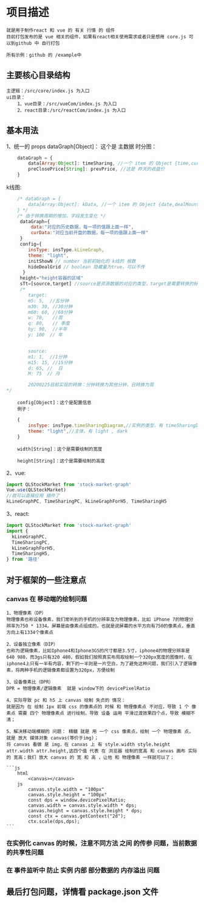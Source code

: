 # 项目描述

    就是用于制作react 和 vue 的 有关 行情 的 组件
    目前打包发布的是 vue 相关的组件，如果有react相关使用需求或者只是想用 core.js 可以到github 中 自行打包

    所有示例：github 的 /example中

## 主要核心目录结构

    主逻辑：/src/core/index.js 为入口
    ui目录：
        1、vue目录：/src/vueCom/index.js 为入口
        2、react目录:/src/reactCom/index.js 为入口

## 基本用法

1、统一的 props
dataGraph[Object]： 这个是 主数据
时分图：

```js
    dataGraph = {
        data[Array:Object]: timeSharing, //一个 item 的 Object {time,curPrice,rate,totalMoney,avPrice,dealMount};分别对应的意义{时间,当前价,收益率,成交总价,平均价,成交量}
        preClosePrice[String]: prevPrice, //这是 昨天的收盘价
    }
```

k线图:

```js
    /* dataGraph = {
        data[Array:Object]: kData, //一个 item 的 Object {date,dealMount,open,high,low,close,rate};分别对应的意义{日期,成交量,开盘价,最高价,最低价,收盘价,收益率}
    } */
    /* 由于转换周期的增加，字段发生变化 */
     dataGraph={
         data:"对应的历史数据，每一项的值跟上面一样",
         curData:"对应当前开盘的数据，每一项的值跟上面一样"
     }
     config={
        insType: insType.kLineGraph,
        theme: "light",
        initShowN // number 当前初始化的 k线的 根数
        hideDealGrid // boolean 隐藏量为true，可以不传
      }
     height="height容器的区域"
     sTt=[source,target] //source是资源数据的对应的类型，target是需要转换的标准
     /*
        target:
        m5: 5,  //五分钟
        m30: 30, //30分钟
        m60: 60, //60分钟
        w: 70,   //周
        q: 80,   // 季度
        hy: 90,  //半年
        y: 100  // 年


        source:
        m1: 1,  //1分钟
        m15: 15, //15分钟
        d: 65, //  日
        M: 75  // 月

        20200225目前实现的转换：分钟转换为其他分钟，日转换为周
*/
```

        config[Object]：这个是配置信息
        例子：

```js
    {
        insType: insType.timeSharingDiagram,//实例的类型，有 timeSharingDiagram: "0",kLineGraph: "1"
        theme: "light",//主体，有 light , dark
    }
```

        width[String]：这个是需要绘制的宽度

        height[String]：这个是需要绘制的高度

2、vue:

```js
import QLStockMarket from 'stock-market-graph'
Vue.use(QLStockMarket)
//就可以直接应用 插件了
kLineGraphPC, TimeSharingPC, kLineGraphForH5, TimeSharingH5
```

3、react:

```js
import QLStockMarket from 'stock-market-graph'
import {
  kLineGraphPC,
  TimeSharingPC,
  kLineGraphForH5,
  TimeSharingH5,
} from '路径'
```

## 对于框架的一些注意点

### canvas 在 移动端的绘制问题

    1、物理像素（DP）
    物理像素也称设备像素，我们常听到的手机的分辨率及为物理像素，比如 iPhone 7的物理分辨率为750 * 1334。屏幕是由像素点组成的，也就是说屏幕的水平方向有750的像素点，垂直方向上有1334个像素点

    2、设备独立像素（DIP）
    也称为逻辑像素，比如Iphone4和Iphone3GS的尺寸都是3.5寸，iphone4的物理分辨率是640 980，而3gs只有320 480，假如我们按照真实布局取绘制一个320px宽度的图像时，在iphone4上只有一半有内容，剩下的一半则是一片空白，为了避免这种问题，我们引入了逻辑像素，将两种手机的逻辑像素都设置为320px，方便绘制

    3、设备像素比（DPR）
    DPR = 物理像素/逻辑像素  就是 window下的 devicePixelRatio

    4、实际导致 pc 和 h5 上 canvas 绘制 失贞的 情况：
    就是因为 在 绘制 1px 前端 css 的像素点的 时候 和 物理像素点 不对应，导致 1 个 像素点 需要 四个 物理像素点 进行绘制，导致 设备 运用 平滑过渡效果四个点，导致 模糊不清；

    5、解决移动端模糊的 问题： 精髓 就是 用 一个 css 像素点，绘制 一个 物理像素 点，就是 放大 媒体对象 canvas(等价于img)；
    将 canvas 看做 是 img，在 canvas 上 有 style.width style.height attr.width attr.height,这四个值 代表 在 浏览器 绘制的宽高 和 canvas 画布 实际 的 宽高；我们 放大 canvas 的 宽 和 高 ，让他 和 物理像素 一样就可以了；

    ```js
        html
            <canvas></canvas>
        js
            canvas.style.width = "100px"
            canvas.style.height = "100px"
            const dps = window.devicePixelRatio;
            canvas.width = canvas.style.width * dps;
            canvas.height = canvas.style.height * dps;
            const ctx = canvas.getContext("2d");
            ctx.scale(dps,dps);
    ```

### 在实例化 canvas 的时候，注意不同方法 之间 的传参 问题，当前数据的共享性问题

### 在 事件监听中 防止 实例 内部 部分数据的 内存溢出 问题

## 最后打包问题，详情看 package.json 文件
